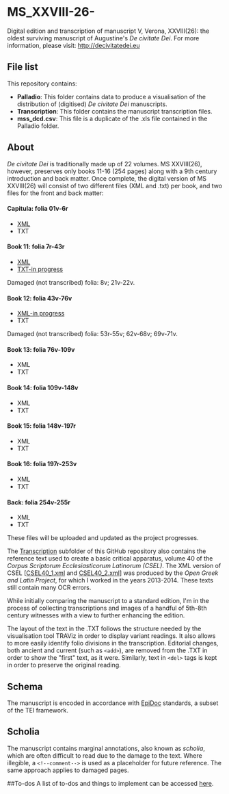 MS_XXVIII-26-
=============

Digital edition and transcription of manuscript V, Verona, XXVIII(26): the oldest surviving manuscript of Augustine's _De civitate Dei_.
For more information, please visit: http://decivitatedei.eu 

## File list
This repository contains:

* **Palladio**: This folder contains data to produce a visualisation of the distribution of (digitised) _De civitate Dei_ manuscripts. 
* **Transcription**: This folder contains the manuscript transcription files.
* **mss_dcd.csv**: This file is a duplicate of the .xls file contained in the Palladio folder. 

## About
_De civitate Dei_ is traditionally made up of 22 volumes. MS XXVIII(26), however, preserves only books 11-16 (254 pages) along with a 9th century introduction and back matter. Once complete, the digital version of MS XXVIII(26) will consist of two different files (XML and .txt) per book, and two files for the front and back matter:

#### Capitula: folia 01v-6r 
* [XML](https://github.com/gfranzini/MS_XXVIII-26-/blob/master/Transcription/Fol_01v-06r.xml)
* TXT

#### Book 11: folia 7r-43r 
* [XML](https://github.com/gfranzini/MS_XXVIII-26-/blob/master/Transcription/Fol_07r-43r.xml) 
* [TXT-in progress](https://github.com/gfranzini/MS_XXVIII-26-/blob/master/Transcription/Book_11_plain.xml)

Damaged (not transcribed) folia: 8v; 21v-22v.

#### Book 12: folia 43v-76v
* [XML-in progress](https://github.com/gfranzini/MS_XXVIII-26-/blob/master/Transcription/Fol_43v-76v.xml)
* TXT

Damaged (not transcribed) folia: 53r-55v; 62v-68v; 69v-71v.

#### Book 13: folia 76v-109v 
* XML 
* TXT

#### Book 14: folia 109v-148v 
* XML
* TXT

#### Book 15: folia 148v-197r 
* XML
* TXT

#### Book 16: folia 197r-253v 
* XML
* TXT

#### Back: folia 254v-255r 
* XML
* TXT

These files will be uploaded and updated as the project progresses.

The [Transcription](https://github.com/gfranzini/MS_XXVIII-26-/tree/master/Transcription) subfolder of this GitHub repository also contains the reference text used to create a basic critical apparatus, volume 40 of the _Corpus Scriptorum Ecclesiasticorum Latinorum (CSEL)_. The XML version of CSEL [[CSEL40_1.xml](https://github.com/OpenGreekAndLatin/csel-dev/tree/master/CSEL40_1) and [CSEL40_2.xml](https://github.com/OpenGreekAndLatin/csel-dev/blob/master/CSEL40_2.xml)] was produced by the _Open Greek and Latin Project_, for which I worked in the years 2013-2014. These texts still contain many OCR errors.

While initially comparing the manuscript to a standard edition, I'm in the process of collecting transcriptions and images of a handful of 5th-8th century witnesses with a view to further enhancing the edition.

The layout of the text in the .TXT follows the structure needed by the visualisation tool TRAViz in order to display variant readings. It also allows to more easily identify folio divisions in the transcription.
Editorial changes, both ancient and current (such as `<add>`), are removed from the .TXT in order to show the "first" text, as it were. Similarly, text in `<del>` tags is kept in order to preserve the original reading.

## Schema
The manuscript is encoded in accordance with [EpiDoc](http://sourceforge.net/p/epidoc/wiki/Home/) standards, a subset of the TEI framework.  

## Scholia
The manuscript contains marginal annotations, also known as _scholia_, which are often difficult to read due to the damage to the text. Where illegible, a `<!--comment-->` is used as a placeholder for future reference. The same approach applies to damaged pages.

##To-dos
A list of to-dos and things to implement can be accessed [here](https://github.com/gfranzini/MS_XXVIII-26-/issues).

